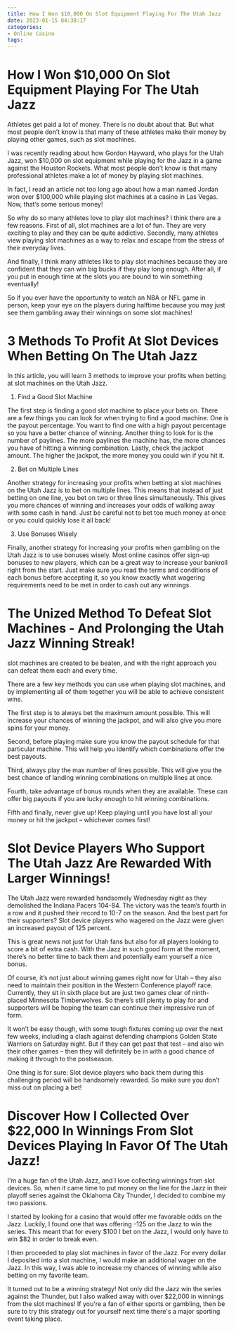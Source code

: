 ```yaml
---
title: How I Won $10,000 On Slot Equipment Playing For The Utah Jazz
date: 2023-01-15 04:38:17
categories:
- Online Casino
tags:
---
```



#  How I Won $10,000 On Slot Equipment Playing For The Utah Jazz

Athletes get paid a lot of money. There is no doubt about that. But what most people don’t know is that many of these athletes make their money by playing other games, such as slot machines.

I was recently reading about how Gordon Hayward, who plays for the Utah Jazz, won $10,000 on slot equipment while playing for the Jazz in a game against the Houston Rockets. What most people don’t know is that many professional athletes make a lot of money by playing slot machines.

In fact, I read an article not too long ago about how a man named Jordan won over $100,000 while playing slot machines at a casino in Las Vegas. Now, that’s some serious money!

So why do so many athletes love to play slot machines? I think there are a few reasons. First of all, slot machines are a lot of fun. They are very exciting to play and they can be quite addictive. Secondly, many athletes view playing slot machines as a way to relax and escape from the stress of their everyday lives.

And finally, I think many athletes like to play slot machines because they are confident that they can win big bucks if they play long enough. After all, if you put in enough time at the slots you are bound to win something eventually!

So if you ever have the opportunity to watch an NBA or NFL game in person, keep your eye on the players during halftime because you may just see them gambling away their winnings on some slot machines!

#  3 Methods To Profit At Slot Devices When Betting On The Utah Jazz

In this article, you will learn 3 methods to improve your profits when betting at slot machines on the Utah Jazz.

1. Find a Good Slot Machine

The first step is finding a good slot machine to place your bets on. There are a few things you can look for when trying to find a good machine. One is the payout percentage. You want to find one with a high payout percentage so you have a better chance of winning. Another thing to look for is the number of paylines. The more paylines the machine has, the more chances you have of hitting a winning combination. Lastly, check the jackpot amount. The higher the jackpot, the more money you could win if you hit it.

2. Bet on Multiple Lines

Another strategy for increasing your profits when betting at slot machines on the Utah Jazz is to bet on multiple lines. This means that instead of just betting on one line, you bet on two or three lines simultaneously. This gives you more chances of winning and increases your odds of walking away with some cash in hand. Just be careful not to bet too much money at once or you could quickly lose it all back!

3. Use Bonuses Wisely

Finally, another strategy for increasing your profits when gambling on the Utah Jazz is to use bonuses wisely. Most online casinos offer sign-up bonuses to new players, which can be a great way to increase your bankroll right from the start. Just make sure you read the terms and conditions of each bonus before accepting it, so you know exactly what wagering requirements need to be met in order to cash out any winnings.

#  The Unized Method To Defeat Slot Machines - And Prolonging the Utah Jazz Winning Streak!

slot machines are created to be beaten, and with the right approach you can defeat them each and every time.

There are a few key methods you can use when playing slot machines, and by implementing all of them together you will be able to achieve consistent wins.

The first step is to always bet the maximum amount possible. This will increase your chances of winning the jackpot, and will also give you more spins for your money.

Second, before playing make sure you know the payout schedule for that particular machine. This will help you identify which combinations offer the best payouts.

Third, always play the max number of lines possible. This will give you the best chance of landing winning combinations on multiple lines at once.

Fourth, take advantage of bonus rounds when they are available. These can offer big payouts if you are lucky enough to hit winning combinations.

Fifth and finally, never give up! Keep playing until you have lost all your money or hit the jackpot – whichever comes first!

#  Slot Device Players Who Support The Utah Jazz Are Rewarded With Larger Winnings!

The Utah Jazz were rewarded handsomely Wednesday night as they demolished the Indiana Pacers 104-84. The victory was the team’s fourth in a row and it pushed their record to 10-7 on the season. And the best part for their supporters? Slot device players who wagered on the Jazz were given an increased payout of 125 percent.

This is great news not just for Utah fans but also for all players looking to score a bit of extra cash. With the Jazz in such good form at the moment, there’s no better time to back them and potentially earn yourself a nice bonus.

Of course, it’s not just about winning games right now for Utah – they also need to maintain their position in the Western Conference playoff race. Currently, they sit in sixth place but are just two games clear of ninth-placed Minnesota Timberwolves. So there’s still plenty to play for and supporters will be hoping the team can continue their impressive run of form.

It won’t be easy though, with some tough fixtures coming up over the next few weeks, including a clash against defending champions Golden State Warriors on Saturday night. But if they can get past that test – and also win their other games – then they will definitely be in with a good chance of making it through to the postseason.

One thing is for sure: Slot device players who back them during this challenging period will be handsomely rewarded. So make sure you don’t miss out on placing a bet!

#  Discover How I Collected Over $22,000 In Winnings From Slot Devices Playing In Favor Of The Utah Jazz!

I'm a huge fan of the Utah Jazz, and I love collecting winnings from slot devices. So, when it came time to put money on the line for the Jazz in their playoff series against the Oklahoma City Thunder, I decided to combine my two passions.

I started by looking for a casino that would offer me favorable odds on the Jazz. Luckily, I found one that was offering -125 on the Jazz to win the series. This meant that for every $100 I bet on the Jazz, I would only have to win $82 in order to break even.

I then proceeded to play slot machines in favor of the Jazz. For every dollar I deposited into a slot machine, I would make an additional wager on the Jazz. In this way, I was able to increase my chances of winning while also betting on my favorite team.

It turned out to be a winning strategy! Not only did the Jazz win the series against the Thunder, but I also walked away with over $22,000 in winnings from the slot machines! If you're a fan of either sports or gambling, then be sure to try this strategy out for yourself next time there's a major sporting event taking place.